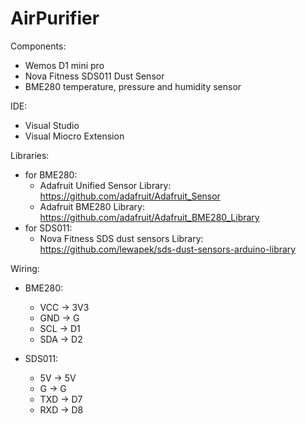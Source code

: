 # AirPurifier

Components:
- Wemos D1 mini pro
- Nova Fitness SDS011 Dust Sensor
- BME280 temperature, pressure and humidity sensor

IDE:
- Visual Studio
- Visual Miocro Extension

Libraries:
- for BME280:
    - Adafruit Unified Sensor Library: https://github.com/adafruit/Adafruit_Sensor
    - Adafruit BME280 Library: https://github.com/adafruit/Adafruit_BME280_Library
- for SDS011:
    - Nova Fitness SDS dust sensors Library: https://github.com/lewapek/sds-dust-sensors-arduino-library

Wiring:
- BME280:
    - VCC -> 3V3
    - GND -> G
    - SCL -> D1
    - SDA -> D2

- SDS011:
    - 5V -> 5V
    - G -> G
    - TXD -> D7
    - RXD -> D8
